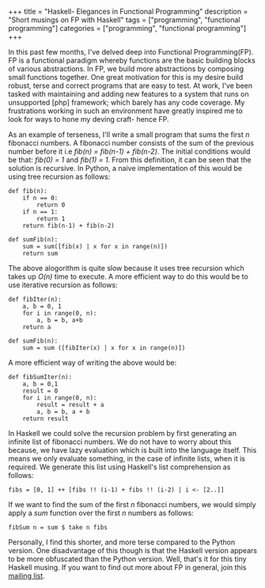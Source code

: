 +++
title = "Haskell- Elegances in Functional Programming"
description = "Short musings on FP with Haskell"
tags = ["programming", "functional programming"]
categories = ["programming", "functional programming"]
+++

In this past few months, I've delved deep into Functional Programming(FP). FP is a functional paradigm whereby functions are the basic building blocks of various abstractions. In FP, we build more abstractions by composing small functions together. One great motivation for this is my desire build robust, terse and correct programs that are easy to test. At work, I've been tasked with maintaining and adding new features to a system that runs on unsupported [php] framework; which barely has any code coverage. My frustrations working in such an environment have greatly inspired me to look for ways to hone my deving craft- hence FP.

As an example of terseness, I'll write a small program that sums the first *n* fibonacci numbers. A fibonacci number consists of the sum of the previous number before it i.e *fib(n) = fib(n-1) + fib(n-2)*. The initial conditions would be that: *fib(0) = 1* and *fib(1) = 1*. From this definition, it can be seen that the solution is recursive. In Python, a naive implementation of this would be using tree recursion as follows:

```
def fib(n):
	if n == 0:
		return 0
	if n == 1:
		return 1
	return fib(n-1) + fib(n-2)
	
def sumFib(n):
	sum = sum([fib(x) | x for x in range(n)])
	return sum
```
The above alogorithm is quite slow because it uses tree recursion which takes up *O(n)* time to execute. A more efficient way to do this would be to use iterative recursion as follows:

```
def fibIter(n):
	a, b = 0, 1
	for i in range(0, n):
		a, b = b, a+b
	return a

def sumFib(n):
	sum = sum ([fibIter(x) | x for x in range(n)])
```

A more efficient way of writing the above would be:

```
def fibSumIter(n):
	a, b = 0,1
	result = 0
	for i in range(0, n):
		result = result + a
		a, b = b, a + b
	return result
```

In Haskell we could solve the recursion problem by first generating an infinite list of fibonacci numbers. We do not have to worry about this because, we have lazy evaluation which is built into the language itself. This means we only evaluate something, in the case of infinite lists, when it is required. We generate this list using Haskell's list comprehension as follows:

```
fibs = [0, 1] ++ [fibs !! (i-1) + fibs !! (i-2) | i <- [2..]]
```

If we want to find the sum of the first *n* fibonacci numbers, we would simply apply a *sum* function over the first *n* numbers as follows:

```
fibSum n = sum $ take n fibs
```

Personally, I find this shorter, and more terse compared to the Python version. One disadvantage of this though is that the Haskell version appears to be more obfuscated than the Python version. Well, that's it for this tiny Haskell musing. If you want to find out more about FP in general, join this [mailing list](https://groups.google.com/forum/#!forum/nairobi-functional-programming-community).
